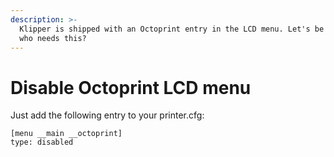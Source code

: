 ```yaml
---
description: >-
  Klipper is shipped with an Octoprint entry in the LCD menu. Let's be honest:
  who needs this?
---
```


# Disable Octoprint LCD menu

Just add the following entry to your printer.cfg:

```text
[menu __main __octoprint]
type: disabled
```

